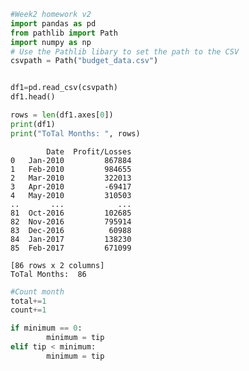```python
#Week2 homework v2
import pandas as pd
from pathlib import Path
import numpy as np
# Use the Pathlib libary to set the path to the CSV
csvpath = Path("budget_data.csv")


df1=pd.read_csv(csvpath)
df1.head()

rows = len(df1.axes[0])
print(df1)
print("ToTal Months: ", rows)

```

            Date  Profit/Losses
    0   Jan-2010         867884
    1   Feb-2010         984655
    2   Mar-2010         322013
    3   Apr-2010         -69417
    4   May-2010         310503
    ..       ...            ...
    81  Oct-2016         102685
    82  Nov-2016         795914
    83  Dec-2016          60988
    84  Jan-2017         138230
    85  Feb-2017         671099
    
    [86 rows x 2 columns]
    ToTal Months:  86
    


```python
#Count month 
total+=1
count+=1

if minimum == 0:
        minimum = tip
elif tip < minimum:
        minimum = tip

```
